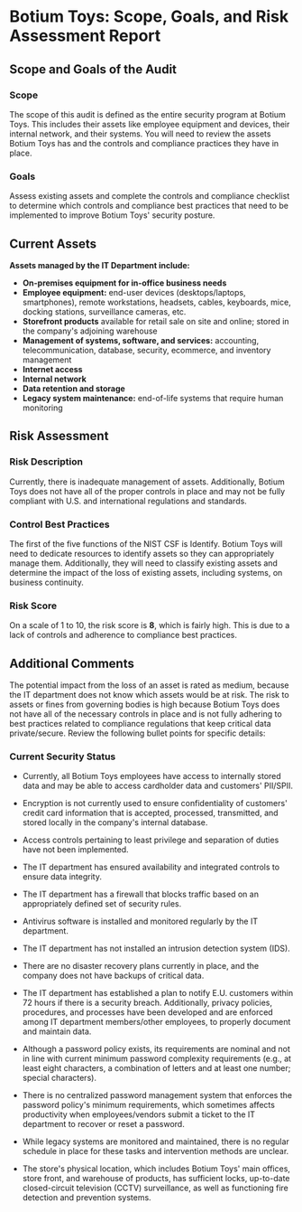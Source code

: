 # Botium Toys: Scope, Goals, and Risk Assessment Report

## Scope and Goals of the Audit

### Scope
The scope of this audit is defined as the entire security program at Botium Toys. This includes their assets like employee equipment and devices, their internal network, and their systems. You will need to review the assets Botium Toys has and the controls and compliance practices they have in place.

### Goals
Assess existing assets and complete the controls and compliance checklist to determine which controls and compliance best practices that need to be implemented to improve Botium Toys' security posture.

## Current Assets

**Assets managed by the IT Department include:**

- **On-premises equipment for in-office business needs**
- **Employee equipment:** end-user devices (desktops/laptops, smartphones), remote workstations, headsets, cables, keyboards, mice, docking stations, surveillance cameras, etc.
- **Storefront products** available for retail sale on site and online; stored in the company's adjoining warehouse
- **Management of systems, software, and services:** accounting, telecommunication, database, security, ecommerce, and inventory management
- **Internet access**
- **Internal network**
- **Data retention and storage**
- **Legacy system maintenance:** end-of-life systems that require human monitoring

## Risk Assessment

### Risk Description
Currently, there is inadequate management of assets. Additionally, Botium Toys does not have all of the proper controls in place and may not be fully compliant with U.S. and international regulations and standards.

### Control Best Practices
The first of the five functions of the NIST CSF is Identify. Botium Toys will need to dedicate resources to identify assets so they can appropriately manage them. Additionally, they will need to classify existing assets and determine the impact of the loss of existing assets, including systems, on business continuity.

### Risk Score
On a scale of 1 to 10, the risk score is **8**, which is fairly high. This is due to a lack of controls and adherence to compliance best practices.

## Additional Comments

The potential impact from the loss of an asset is rated as medium, because the IT department does not know which assets would be at risk. The risk to assets or fines from governing bodies is high because Botium Toys does not have all of the necessary controls in place and is not fully adhering to best practices related to compliance regulations that keep critical data private/secure. Review the following bullet points for specific details:

### Current Security Status

- Currently, all Botium Toys employees have access to internally stored data and may be able to access cardholder data and customers' PII/SPII.

- Encryption is not currently used to ensure confidentiality of customers' credit card information that is accepted, processed, transmitted, and stored locally in the company's internal database.

- Access controls pertaining to least privilege and separation of duties have not been implemented.

- The IT department has ensured availability and integrated controls to ensure data integrity.

- The IT department has a firewall that blocks traffic based on an appropriately defined set of security rules.

- Antivirus software is installed and monitored regularly by the IT department.

- The IT department has not installed an intrusion detection system (IDS).

- There are no disaster recovery plans currently in place, and the company does not have backups of critical data.

- The IT department has established a plan to notify E.U. customers within 72 hours if there is a security breach. Additionally, privacy policies, procedures, and processes have been developed and are enforced among IT department members/other employees, to properly document and maintain data.

- Although a password policy exists, its requirements are nominal and not in line with current minimum password complexity requirements (e.g., at least eight characters, a combination of letters and at least one number; special characters).

- There is no centralized password management system that enforces the password policy's minimum requirements, which sometimes affects productivity when employees/vendors submit a ticket to the IT department to recover or reset a password.

- While legacy systems are monitored and maintained, there is no regular schedule in place for these tasks and intervention methods are unclear.

- The store's physical location, which includes Botium Toys' main offices, store front, and warehouse of products, has sufficient locks, up-to-date closed-circuit television (CCTV) surveillance, as well as functioning fire detection and prevention systems.

